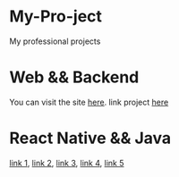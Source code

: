 # My-Pro-ject
My professional projects

# Web && Backend
You can visit the site [here](https://telegra.ph/%D8%B3%D8%A7%DB%8C%D8%AA-%D8%A7%D9%88%D9%84--%DA%A9%D9%88%DB%8C%DB%8C%DA%A9-%D9%85%D9%88%D8%B2%DB%8C%DA%A9-BootStrap-5--Php--Jquery--Vue-Js--Es6--Mysql-07-30).
link project [here](https://github.com/MehrabSp/ProJect/tree/main/)

# React Native && Java
[link 1](https://github.com/MehrabSp/react-native-exc), [link 2](https://github.com/MehrabSp/react-native-mml), [link 3](https://github.com/MehrabSp/canva-social), [link 4](https://github.com/MehrabSp/DigiMoviez), [link 5](https://github.com/MehrabSp/expo-music-info-2)

